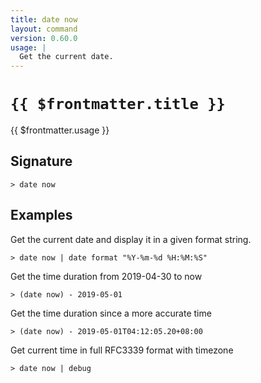 ```yaml
---
title: date now
layout: command
version: 0.60.0
usage: |
  Get the current date.
---
```


# `{{ $frontmatter.title }}`

<div style='white-space: pre-wrap;'>{{ $frontmatter.usage }}</div>

## Signature

`> date now `

## Examples

Get the current date and display it in a given format string.

```shell
> date now | date format "%Y-%m-%d %H:%M:%S"
```

Get the time duration from 2019-04-30 to now

```shell
> (date now) - 2019-05-01
```

Get the time duration since a more accurate time

```shell
> (date now) - 2019-05-01T04:12:05.20+08:00
```

Get current time in full RFC3339 format with timezone

```shell
> date now | debug
```
